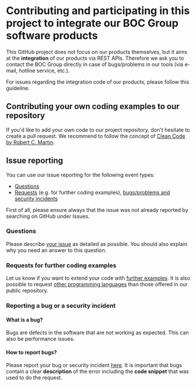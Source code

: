 # Contributing and participating in this project to integrate our BOC Group software products
This GitHub project does not focus on our products themselves, but it aims at the **integration** of our products via REST APIs.
Therefore we ask you to contact the BOC Group directly in case of bugs/problems in our tools (via e-mail, hotline service, etc.).

For issues regarding the integration code of our products, please follow this guideline.

## Contributing your own coding examples to our repository
If you'd like to add your own code to our project repository, don't hesitate to create a pull request.
We recommend to follow the concept of [Clean Code by Robert C. Martin](https://www.oreilly.com/library/view/clean-code-a/9780136083238/).

## Issue reporting
You can use our issue reporting for the following event types:
* [Questions](https://github.com/BOC-Group/developer-examples/issues/new?assignees=&labels=question&template=question.md&title=%5BQuestion%5D)
* [Requests](https://github.com/BOC-Group/developer-examples/issues/new?assignees=&labels=&template=feature_request.md&title=%5BRequest%5D) (e.g. for further coding examples), [bugs/problems and security incidents](https://github.com/BOC-Group/developer-examples/issues/new?assignees=&labels=bug&template=bug_report.md&title=%5BBug%5D)

First of all, please ensure always that the issue was not already reported by searching on GitHub under Issues.

### Questions
Please describe [your issue](https://github.com/BOC-Group/developer-examples/issues/new?assignees=&labels=question&template=question.md&title=%5BQuestion%5D) as detailed as possible. You should also explain why you need an answer to this question.

### Requests for further coding examples
Let us know if you want to extend your code with [further examples](https://github.com/BOC-Group/developer-examples/issues/new?assignees=&labels=&template=feature_request.md&title=%5BRequest%5D). It is also possible to request [other programming languages](https://github.com/BOC-Group/developer-examples/issues/new?assignees=&labels=&template=feature_request.md&title=%5BRequest%5D) than those offered in our public repository.

### Reporting a bug or a security incident
#### What is a bug?
Bugs are defects in the software that are not working as expected. This can also be performance issues.
#### How to report bugs?
Please report your bug or security incident [here](https://github.com/BOC-Group/developer-examples/issues/new?assignees=&labels=bug&template=bug_report.md&title=%5BBug%5D). It is important that bugs contain a clear **description** of the error including the **code snippet** that was used to do the request.
